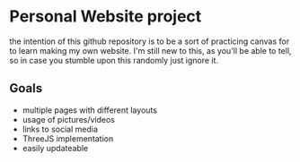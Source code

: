 # Personal Website project
the intention of this github repository is to be a sort of practicing canvas for to learn making my own website. I'm still new to this, as you'll be able to tell, so in case you stumble upon this randomly just ignore it.

## Goals
- multiple pages with different layouts
- usage of pictures/videos
- links to social media
- ThreeJS implementation
- easily updateable
